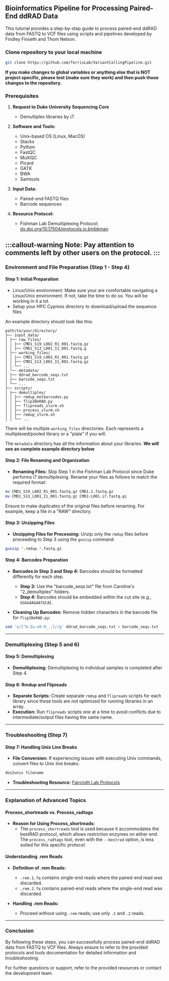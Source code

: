## Bioinformatics Pipeline for Processing Paired-End ddRAD Data

This tutorial provides a step-by-step guide to process paired-end ddRAD data from FASTQ to VCF files using scripts and pipelines developed by Findley Finseth and Thom Nelson.

### Clone repository to your local machine

```bash
git clone https://github.com/ferrisLab/VariantCallingPipeline.git
```

**If you make changes to global variables or anything else that is NOT project specific, please test (make sure they work) and then push those changes to the repository.**

### Prerequisites

1. **Request to Duke University Sequencing Core**
	- Demultiplex libraries by *i7*.

3. **Software and Tools:**

    - Unix-based OS (Linux, MacOS)
    - Stacks
    - Python
    - FastQC
    - MultiQC
    - Picard
    - GATK
    - BWA
    - Samtools
2. **Input Data:**
    
    - Paired-end FASTQ files
    - Barcode sequences
3. **Resource Protocol:**
    
    - Fishman Lab Demultiplexing Protocol: [dx.doi.org/10.17504/protocols.io.bjnbkman](https://dx.doi.org/10.17504/protocols.io.bjnbkman)

:::callout-warning
Note: Pay attention to comments left by other users on the protocol.
:::
---

### Environment and File Preparation (Step 1 - Step 4)

#### Step 1: Initial Preparation
-  Linux/Unix environment: Make sure your are comfortable navigating a Linux/Unix environment. If not, take the time to do so. You will be working in it a lot. 
- Setup your HPC Cypress directory to download/upload the sequence files

An example directory should look like this:
```
path/to/your/directory/
├── input_data/
│ ├── raw_files/
│ │ ├── CMD1_S19_L002_R1_001.fastq.gz
│ │ ├── CMD1_S13_L001_I1_001.fastq.g
│ ├── working_files/
│ │ ├── CMD1_S19_L002_R1_001.fastq.gz
│ │ ├── CMD1_S13_L001_I1_001.fastq.gz
│ │ └── ...
│ └── metadata/
│ ├── ddrad_barcode_seqs.txt
│ ├── barcode_seqs.txt
│ └── ...
├── scripts/
│ ├── demultiplex/
│ │ ├── rmdup_molbarcodes.py
│ │ ├── flip2BeRAD.py
│ │ ├── flipreads_slurm.sh
│ │ ├── process_slurm.sh
│ │ ├── rmdup_slurm.sh
│ │ └── ...
```
There will be multiple `working_files` directories. Each represents a multiplexed/pooled library or a "plate" if you will. 

The `metadata` directory has all the information about your libraries. 
**We will see an complete example directory below**


#### Step 2: File Renaming and Organization

- **Renaming Files:** Skip Step 1 in the Fishman Lab Protocol since Duke performs i7 demultiplexing. Rename your files as follows to match the required format:

```bash
mv CMD1_S19_L002_R1_001.fastq.gz CMD1.1.fastq.gz
mv CMD1_S13_L001_I1_001.fastq.gz CMD1-L001.i7.fastq.gz
```
    
Ensure to make duplicates of the original files before renaming. For example, keep a file in a "RAW" directory.


#### Step 3: Unzipping Files

- **Unzipping Files for Processing:** Unzip only the `rmdup` files before proceeding to Step 3 using the `gunzip` command:
    
```bash
gunzip *.rmdup.*.fastq.gz
```    

#### Step 4: Barcodes Preparation

- **Barcodes in Step 3 and Step 4:** Barcodes should be formatted differently for each step.
    
    - **Step 3:** Use the "barcode_seqs.txt" file from Caroline's "2_demultiplex" folders.
    - **Step 4:** Barcodes should be embedded within the cut site (e.g., `GGGGAAGAATGCA`).
- **Cleaning Up Barcodes:** Remove hidden characters in the barcode file for `flip2BeRAD.py`:

```bash
sed 's/[^A-Za-z0-9_.;]//g' ddrad_barcode_seqs.txt > barcode_seqs.txt
```

---

### Demultiplexing (Step 5 and 6)

#### Step 5: Demultiplexing

- **Demultiplexing:** Demultiplexing to individual samples is completed after Step 4.

#### Step 6: Rmdup and Flipreads

- **Separate Scripts:** Create separate `rmdup` and `flipreads` scripts for each library since these tools are not optimized for running libraries in an array.
- **Execution:** Run `flipreads` scripts one at a time to avoid conflicts due to intermediate/output files having the same name.

---

### Troubleshooting (Step 7)

#### Step 7: Handling Unix Line Breaks

- **File Conversion:** If experiencing issues with executing Unix commands, convert files to Unix line breaks:
```bash
dos2unix filename
```    
- **Troubleshooting Resource:** [Faircloth Lab Protocols](https://protocols.faircloth-lab.org/en/latest/protocols-computer/sequencing/sequencing-fix-incorrect-demultiplexing.html)
    

---

### Explanation of Advanced Topics

#### Process_shortreads vs. Process_radtags

- **Reason for Using Process_shortreads:**
    - The `process_shortreads` tool is used because it accommodates the bestRAD protocol, which allows restriction enzymes on either end. The `process_radtags` tool, even with the `--bestrad` option, is less suited for this specific protocol.

#### Understanding .rem Reads

- **Definition of .rem Reads:**
    
    - `.rem.1.fq` contains single-end reads where the paired-end read was discarded.
    - `.rem.2.fq` contains paired-end reads where the single-end read was discarded.
- **Handling .rem Reads:**
    
    - Proceed without using `.rem` reads; use only `.1` and `.2` reads.

---

### Conclusion

By following these steps, you can successfully process paired-end ddRAD data from FASTQ to VCF files. Always ensure to refer to the provided protocols and tools documentation for detailed information and troubleshooting.

For further questions or support, refer to the provided resources or contact the development team. 
